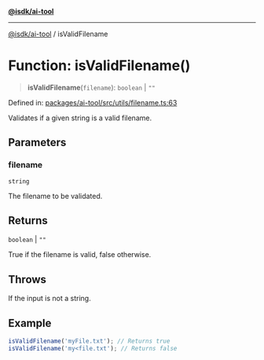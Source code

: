 [**@isdk/ai-tool**](../README.md)

***

[@isdk/ai-tool](../globals.md) / isValidFilename

# Function: isValidFilename()

> **isValidFilename**(`filename`): `boolean` \| `""`

Defined in: [packages/ai-tool/src/utils/filename.ts:63](https://github.com/isdk/ai-tool.js/blob/62dd65284e1c50d2e8546a14ae292154369bdb2c/src/utils/filename.ts#L63)

Validates if a given string is a valid filename.

## Parameters

### filename

`string`

The filename to be validated.

## Returns

`boolean` \| `""`

True if the filename is valid, false otherwise.

## Throws

If the input is not a string.

## Example

```ts
isValidFilename('myFile.txt'); // Returns true
isValidFilename('my<file.txt'); // Returns false
```
